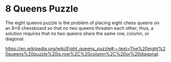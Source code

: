 # 8 Queens Puzzle

The eight queens puzzle is the problem of placing eight chess queens on an 8×8 chessboard so that no two queens threaten each other; thus, a solution requires that no two queens share the same row, column, or diagonal.



https://en.wikipedia.org/wiki/Eight_queens_puzzle#:~:text=The%20eight%20queens%20puzzle%20is,row%2C%20column%2C%20or%20diagonal.
